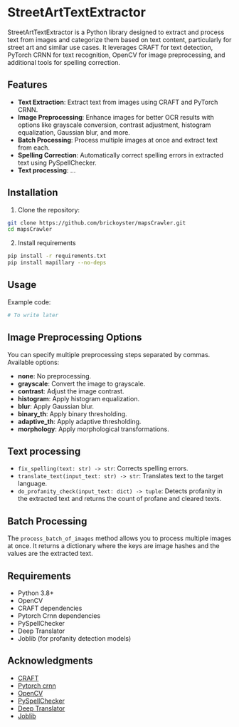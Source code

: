 # StreetArtTextExtractor

StreetArtTextExtractor is a Python library designed to extract and process text from images and categorize them based on text content, particularly for street art and similar use cases. It leverages CRAFT for text detection, PyTorch CRNN for text recognition, OpenCV for image preprocessing, and additional tools for spelling correction.

## Features

- **Text Extraction**: Extract text from images using CRAFT and PyTorch CRNN.
- **Image Preprocessing**: Enhance images for better OCR results with options like grayscale conversion, contrast adjustment, histogram equalization, Gaussian blur, and more.
- **Batch Processing**: Process multiple images at once and extract text from each.
- **Spelling Correction**: Automatically correct spelling errors in extracted text using PySpellChecker.
- **Text processing**: ...

## Installation

1. Clone the repository:
```bash
git clone https://github.com/brickoyster/mapsCrawler.git
cd mapsCrawler
```

2. Install requirements
```bash
pip install -r requirements.txt
pip install mapillary --no-deps
```

## Usage

Example code:

```python
# To write later
```

## Image Preprocessing Options

You can specify multiple preprocessing steps separated by commas. Available options:
- **none**: No preprocessing.
- **grayscale**: Convert the image to grayscale.
- **contrast**: Adjust the image contrast.
- **histogram**: Apply histogram equalization.
- **blur**: Apply Gaussian blur.
- **binary_th**: Apply binary thresholding.
- **adaptive_th**: Apply adaptive thresholding.
- **morphology**: Apply morphological transformations.

## Text processing

- `fix_spelling(text: str) -> str`: Corrects spelling errors.
- `translate_text(input_text: str) -> str`: Translates text to the target language.
- `do_profanity_check(input_text: dict) -> tuple`: Detects profanity in the extracted text and returns the count of profane and cleared texts.

## Batch Processing

The `process_batch_of_images` method allows you to process multiple images at once. It returns a dictionary where the keys are image hashes and the values are the extracted text.

## Requirements

- Python 3.8+
- OpenCV
- CRAFT dependencies
- Pytorch Crnn dependencies
- PySpellChecker
- Deep Translator
- Joblib (for profanity detection models)

## Acknowledgments

- [CRAFT](https://github.com/clovaai/CRAFT-pytorch)
- [Pytorch crnn](https://github.com/meijieru/crnn.pytorch)
- [OpenCV](https://opencv.org/)
- [PySpellChecker](https://github.com/barrust/pyspellchecker)
- [Deep Translator](https://github.com/nidhaloff/deep-translator)
- [Joblib](https://joblib.readthedocs.io/)